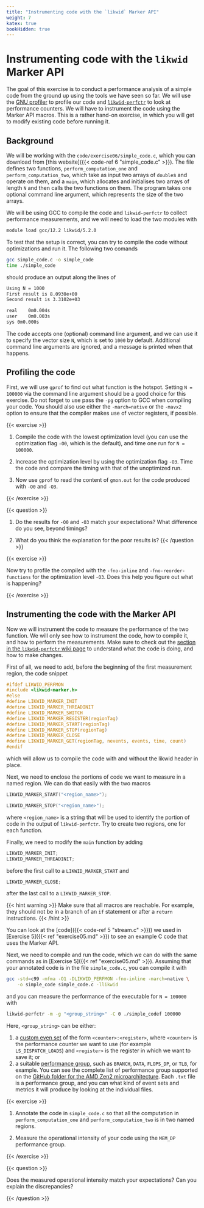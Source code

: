 ```yaml
---
title: "Instrumenting code with the `likwid` Marker API"
weight: 7
katex: true
bookHidden: true
---
```


# Instrumenting code with the `likwid` Marker API

The goal of this exercise is to conduct a performance analysis of a
simple code from the ground up using the tools we have seen so far. We
will use the [GNU
profiler](https://ftp.gnu.org/old-gnu/Manuals/gprof-2.9.1/html_mono/gprof.html)
to profile our code and
[`likwid-perfctr`](https://github.com/RRZE-HPC/likwid/wiki/likwid-perfctr)
to look at performance counters. We will have to instrument the code
using the Marker API macros. This is a rather hand-on exercise, in which
you will get to modify existing code before running it.


## Background

We will be working with the `code/exercise06/simple_code.c`, which you
can download from [this website]({{< code-ref 6 "simple_code.c" >}}).
The file defines two functions, `perform_computation_one` and
`perform_computation_two`, which take as input two arrays of `double`s
and operate on them, and a `main`, which allocates and initialises two
arrays of length `N` and then calls the two functions on them. The
program takes one optional command line argument, which represents the
size of the two arrays.

We will be using GCC to compile the code and `likwid-perfctr` to collect
performance measurements, and we will need to load the two modules with
```sh
module load gcc/12.2 likwid/5.2.0
```
To test that the setup is correct, you can try to compile the code
without optimizations and run it. The following two comands
```sh
gcc simple_code.c -o simple_code
time ./simple_code
```
should produce an output along the lines of
```sh
Using N = 1000
First result is 8.0930e+00
Second result is 3.3102e+03

real	0m0.004s
user	0m0.003s
sys	0m0.000s
```
The code accepts one (optional) command line argument, and we can use it
to specify the vector size `N`, which is set to `1000` by default.
Additional command line arguments are ignored, and a message is printed
when that happens.

## Profiling the code
First, we will use `gprof` to find out what function is the hotspot.
Setting `N = 100000` via the command line argument should be a good
choice for this exercise. Do not forget to use pass the `-pg` option to
GCC when compiling your code. You should also use either the
`-march=native` or the `-mavx2` option to ensure that the compiler makes
use of vector registers, if possible.

{{< exercise >}}

1. Compile the code with the lowest optimization level (you can use the
   optimization flag `-O0`, which is the default), and time one run for
   `N = 100000`.

1. Increase the optimization level by using the optimization flag `-O3`.
   Time the code and compare the timing with that of the unoptimized
   run.

1. Now use `gprof` to read the content of `gmon.out` for the code
   produced with `-O0` and `-O3`.

{{< /exercise >}}

{{< question >}}
1. Do the results for `-O0` and `-O3` match your expectations? What
   difference do you see, beyond timings?

1. What do you think the explanation for the poor results is?
{{< /question >}}

{{< exercise >}}

Now try to profile the compiled with the `-fno-inline` and
`-fno-reorder-functions` for the optimization level `-O3`. Does this
help you figure out what is happening?

{{< /exercise >}}

## Instrumenting the code with the Marker API

Now we will instrument the code to measure the performance of the two
function. We will only see how to instrument the code, how to compile
it, and how to perform the measurements. Make sure to check out the
[section in the `likwid-perfctr` wiki
page](https://github.com/RRZE-HPC/likwid/wiki/likwid-perfctr#using-the-marker-api)
to understand what the code is doing, and how to make changes.

First of all, we need to add, before the beginning of the first
measurement region, the code snippet
```c
#ifdef LIKWID_PERFMON
#include <likwid-marker.h>
#else
#define LIKWID_MARKER_INIT
#define LIKWID_MARKER_THREADINIT
#define LIKWID_MARKER_SWITCH
#define LIKWID_MARKER_REGISTER(regionTag)
#define LIKWID_MARKER_START(regionTag)
#define LIKWID_MARKER_STOP(regionTag)
#define LIKWID_MARKER_CLOSE
#define LIKWID_MARKER_GET(regionTag, nevents, events, time, count)
#endif
```
which will allow us to compile the code with and without the likwid
header in place.

Next, we need to enclose the portions of code we want to measure in a
named region. We can do that easily with the two macros
```C
LIKWID_MARKER_START("<region_name>");

LIKWID_MARKER_STOP("<region_name>");
```
where `<region_name>` is a string that will be used to identify the
portion of code in the output of `likwid-perfctr`. Try to create two
regions, one for each function.

Finally, we need to modify the `main` function by adding
```c
LIKWID_MARKER_INIT;
LIKWID_MARKER_THREADINIT;
```
before the first call to a `LIKWID_MARKER_START` and
```c
LIKWID_MARKER_CLOSE;
```
after the last call to a `LIKWID_MARKER_STOP`.

{{< hint warning >}}
Make sure that all macros are reachable. For example, they should not be
in a branch of an `if` statement or after a `return` instructions.
{{< /hint >}}


You can look at the [code]({{< code-ref 5 "stream.c" >}})) we used in
[Exercise 5]({{< ref "exercise05.md" >}}) to see an example C code that
uses the Marker API.

Next, we need to compile and run the code, which we can do with the same
commands as in [Exercise 5]({{< ref "exercise05.md" >}}). Assuming that
your annotated code is in the file `simple_code.c`, you can compile it
with
```sh
gcc -std=c99 -mfma -O1 -DLIKWID_PERFMON -fno-inline -march=native \
    -o simple_code simple_code.c -llikwid
```
and you can measure the performance of the executable for `N = 100000`
with
```sh
likwid-perfctr -m -g "<group_string>" -C 0 ./simple_codef 100000
```

Here, `<group_string>` can be either:
1. a [custom even
   set](https://github.com/RRZE-HPC/likwid/wiki/likwid-perfctr#using-custom-event-sets)
   of the form `<counter>:<register>`, where `<counter>` is the
   performance counter we want to use (for example `LS_DISPATCH_LOADS`)
   and `<register>` is the register in which we want to save it; or
2. a suitable [performance
   group](https://github.com/RRZE-HPC/likwid/wiki/likwid-perfctr#performance-groups),
   such as `BRANCH`, `DATA`, `FLOPS_DP`, or `TLB`, for example. You can
   see the complete list of performance group supported on the [GitHub
   folder for the AMD Zen2
   microarchitecture](https://github.com/RRZE-HPC/likwid/tree/master/groups/zen2).
   Each `.txt` file is a performance group, and you can what kind of
   event sets and metrics it will produce by looking at the individual
   files.

{{< exercise >}}

1. Annotate the code in `simple_code.c` so that all the computation in
   `perform_computation_one` and `perform_computation_two` is in two
   named regions.

2. Measure the operational intensity of your code using the `MEM_DP`
   performance group.

{{< /exercise >}}

{{< question >}}

Does the measured operational intensity match your expectations? Can you
explain the discrepancies?

{{< /question >}}
